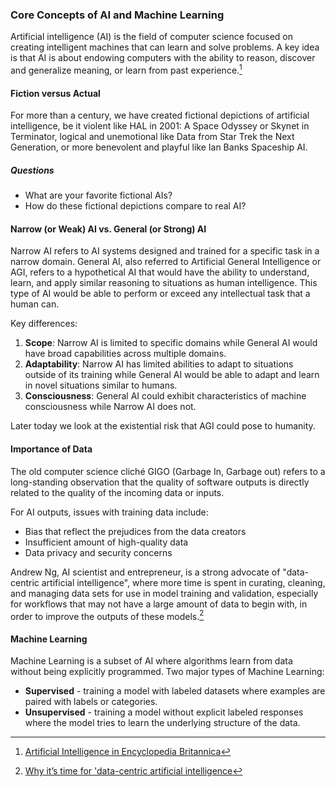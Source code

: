 ### Core Concepts of AI and Machine Learning

Artificial intelligence (AI) is the field of computer science focused on creating 
intelligent machines that can learn and solve problems. A key idea is that AI
is about endowing computers with the ability to reason, discover and generalize
meaning, or learn from past experience.[^ENCYBRIT]

#### Fiction versus Actual
For more than a century, we have created fictional depictions of artificial 
intelligence, be it violent like HAL in 2001: A Space Odyssey or Skynet in 
Terminator, logical and unemotional like Data from Star Trek the Next Generation,
or more benevolent and playful like Ian Banks Spaceship AI. 

##### Questions
- What are your favorite fictional AIs? 
- How do these fictional depictions compare to real AI?
 
#### Narrow (or Weak) AI vs. General (or Strong) AI
Narrow AI refers to AI systems designed and trained for a specific task in a narrow
domain. General AI, also referred to Artificial General Intelligence or AGI, refers to a 
hypothetical AI that would have the ability to understand, 
learn, and apply similar reasoning to situations as human intelligence. This type of 
AI would be able to perform or exceed any intellectual task that a human can.

Key differences:

1. **Scope**: Narrow AI is limited to specific domains while General AI would have broad
   capabilities across multiple domains.
1. **Adaptability**: Narrow AI has limited abilities to adapt to situations outside of
   its training while General AI would be able to adapt and learn in novel situations 
   similar to humans.
1. **Consciousness**: General AI could exhibit characteristics of machine consciousness while 
   Narrow AI does not.

Later today we look at the existential risk that AGI could pose to humanity.

#### Importance of Data
The old computer science cliché GIGO (Garbage In, Garbage out) refers to a long-standing
observation that the quality of software outputs is directly related to the quality of
the incoming data or inputs. 

For AI outputs, issues with training data include:

- Bias that reflect the prejudices from the data creators
- Insufficient amount of high-quality data
- Data privacy and security concerns

Andrew Ng, AI scientist and entrepreneur, is a strong advocate of "data-centric 
artificial intelligence", where more time is spent in curating, cleaning, and managing
data sets for use in model training and validation, especially for workflows that may
not have a large amount of data to begin with, in order to improve the outputs of 
these models.[^NG] 

#### Machine Learning 
Machine Learning is a subset of AI where algorithms learn from data without being
explicitly programmed. Two major types of Machine Learning:

- **Supervised** - training a model with labeled datasets where examples are paired 
  with labels or categories. 
- **Unsupervised** - training a model without explicit labeled responses where the model
  tries to learn the underlying structure of the data.

[^ENCYBRIT]: [Artificial Intelligence in Encyclopedia Britannica](https://www.britannica.com/technology/artificial-intelligence)
[^NG]: [Why it’s time for 'data-centric artificial intelligence](https://mitsloan.mit.edu/ideas-made-to-matter/why-its-time-data-centric-artificial-intelligence)

